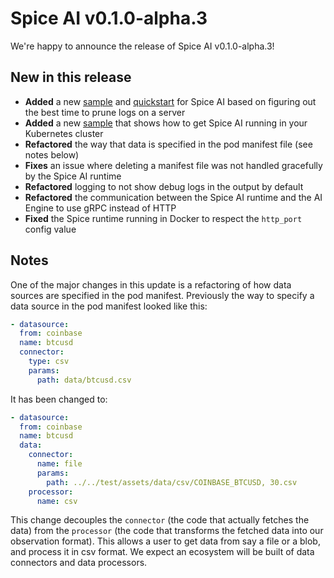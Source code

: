 # Spice AI v0.1.0-alpha.3

We're happy to announce the release of Spice AI v0.1.0-alpha.3!

## New in this release

- **Added** a new [sample](https://github.com/spiceai/samples/tree/trunk/log-pruner) and [quickstart](https://github.com/spiceai/quickstarts/tree/trunk/log-pruner) for Spice AI based on figuring out the best time to prune logs on a server
- **Added** a new [sample](https://github.com/spiceai/samples/tree/trunk/kubernetes) that shows how to get Spice AI running in your Kubernetes cluster
- **Refactored** the way that data is specified in the pod manifest file (see notes below)
- **Fixes** an issue where deleting a manifest file was not handled gracefully by the Spice AI runtime
- **Refactored** logging to not show debug logs in the output by default
- **Refactored** the communication between the Spice AI runtime and the AI Engine to use gRPC instead of HTTP
- **Fixed** the Spice runtime running in Docker to respect the `http_port` config value

## Notes

One of the major changes in this update is a refactoring of how data sources are specified in the pod manifest. Previously the way to specify a data source in the pod manifest looked like this:

```yaml
- datasource:
  from: coinbase
  name: btcusd
  connector:
    type: csv
    params:
      path: data/btcusd.csv
```

It has been changed to:

```yaml
- datasource:
  from: coinbase
  name: btcusd
  data:
    connector:
      name: file
      params:
        path: ../../test/assets/data/csv/COINBASE_BTCUSD, 30.csv
    processor:
      name: csv
```

This change decouples the `connector` (the code that actually fetches the data) from the `processor` (the code that transforms the fetched data into our observation format). This allows a user to get data from say a file or a blob, and process it in csv format. We expect an ecosystem will be built of data connectors and data processors.
